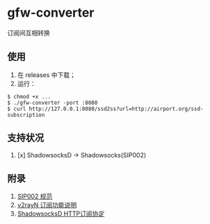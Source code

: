 # gfw-converter
订阅间互相转换

## 使用
1. 在 releases 中下载；
2. 运行：
```
$ chmod +x ...
$ ./gfw-converter -port :8080 
$ curl http://127.0.0.1:8080/ssd2ss?url=http://airport.org/ssd-subscription
```

## 支持状况
1. [x] ShadowsocksD -> Shadowsocks(SIP002)

## 附录
1. [SIP002 规范](https://shadowsocks.org/en/spec/SIP002-URI-Scheme.html)
2. [v2rayN 订阅功能说明](https://github.com/2dust/v2rayN/wiki/%E8%AE%A2%E9%98%85%E5%8A%9F%E8%83%BD%E8%AF%B4%E6%98%8E)
3. [ShadowsocksD HTTP订阅协定](https://github.com/TheCGDF/SSD-Windows/wiki/HTTP%E8%AE%A2%E9%98%85%E5%8D%8F%E5%AE%9A)